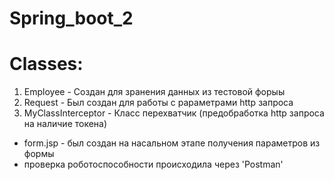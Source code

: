 # Spring_boot_2

# Classes:
1) Employee - Создан для зранения данных из тестовой форыы
2) Request - Был создан для работы с рараметрами http запроса
3) MyClassInterceptor - Класс перехватчик (предобработка http запроса на наличие токена)


* form.jsp - был создан на насальном этапе получения параметров из формы
* проверка роботоспособности происходила через 'Postman' 
